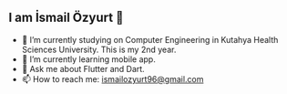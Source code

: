 ## I am İsmail Özyurt 👋

- 🔭 I’m currently studying on Computer Engineering in Kutahya Health Sciences University. This is my 2nd year.
- 🌱 I’m currently learning mobile app.
- 💬 Ask me about Flutter and Dart.
- 📫 How to reach me:
ismailozyurt96@gmail.com
